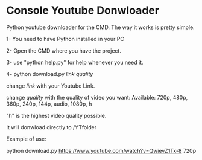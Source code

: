 # Console Youtube Donwloader
Python youtube downloader for the CMD.
The way it works is pretty simple.

1- You need to have Python installed in your PC

2- Open the CMD where you have the project.

3- use "python help.py" for help whenever you need it.

4- python download.py *link quality*

change *link* with your Youtube Link.

change *quality* with the quality of video you want: Available: 720p, 480p, 360p, 240p, 144p, audio, 1080p, h

"h" is the highest video quality possible.

It will donwload directly to /YTfolder 

Example of use:

python download.py https://www.youtube.com/watch?v=QwievZ1Tx-8 720p

